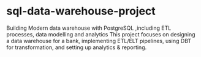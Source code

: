 # sql-data-warehouse-project
Building Modern data warehouse with PostgreSQL ,including ETL processes, data modelling and analytics
This project focuses on designing a data warehouse for a bank, implementing ETL/ELT pipelines, using DBT for transformation, and setting up analytics & reporting.
